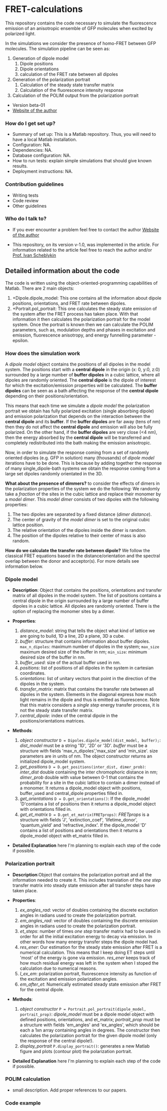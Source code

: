 # FRET-calculations
This repository contains the code necessary to simulate the fluorescence emission of an anisotropic ensemble of GFP molecules when excited by polarized light.

In the simulations we consider the presence of homo-FRET between GFP molecules.
The simulation pipeline can be seen as:

1. Generation of dipole model
    1. Dipole positions
    2. Dipole orientations
    3. calculation of the FRET rate between all dipoles
2. Generation of the polarization portrait
    1. Calculation of the steady state transfer matrix
    2. Calculation of the fluorescence intensity response
3. Calculation of the POLIM output from the polarization portrait


* Version beta-01
* [Website of the author](https://camachodejay.github.io/)

### How do I get set up? ###

* Summary of set up: This is a Matlab repository. Thus, you will need to have a local Matlab installation.
* Configuration: NA.
* Dependencies: NA.
* Database configuration: NA.
* How to run tests: explain simple simulations that should give known results.
* Deployment instructions: NA.

### Contribution guidelines ###

* Writing tests
* Code review
* Other guidelines

### Who do I talk to? ###

* If you ever encounter a problem feel free to contact the author [Website of the author](https://camachodejay.github.io/)

* This repository, on its version v-1.0, was implemented in the article. For information related to the article feel free to reach the author and/or  [Prof. Ivan Scheblykin](http://www.chemphys.lu.se/research/groups/scheblykin-group/)

## Detailed information about the code ##

The code is written using the object-oriented-programming capabilities of Matlab. There are 2 main objects:

1. +Dipole.dipole_model: This one contains all the information about dipole positions, orientations, and FRET rate between dipoles.
2. +Portrait.pol_portrait: This one calculates the steady state emission of the system after the FRET process has taken place. With that information it then calculates the polarization portrait for the model system. Once the portrait is known then we can calculate the POLIM parameters, such as, modulation depths and phases in excitation and emission, fluorescence anisotropy, and energy funnelling parameter - epsilon.

### How does the simulation work ###
A _dipole model_ object contains the positions of all dipoles in the model system. The positions start with a **central dipole** in the origin (x: 0, y:0, z:0) surrounded by a large number of **buffer dipoles** in a cubic lattice, where all dipoles are randomly oriented. The **central dipole** is the dipole of interest for which the excitation/emission properties will be calculated. The **buffer dipoles** can be seen as a bath affecting the response of the **central dipole** depending on their positions/orientation.

This means that each time we simulate a _dipole model_ the polarization portrait we obtain has fully polarized excitation (single absorbing dipole) and emission polarization that depends on the interaction between the **central dipole** and its **buffer**. If the **buffer dipoles** are far away (tens of nm) then they do not affect the **central dipole** and emission will also be fully polarized. On the other hand, if the **buffer dipoles** are very close (<4 nm), then the energy absorbed by the **central dipole** will be transferred and completely redistributed into the bath making the emission anisotropic.

Now, in order to simulate the response coming from a set of randomly oriented dipoles (e.g. GFP in solution) many (thousands) of _dipole model_ iterations have to be done. This is because by adding together the response of many single_dipole-bath systems we obtain the response coming from a large set dipoles randomly orientated in the 3D.

**What about the presence of dimmers?** to consider the effects of dimers in the polarization properties of the system we do the following: We randomly take a _fraction_ of the sites in the cubic lattice and replace their monomer by a _model dimer_. This _model dimer_ consists of two dipoles with the following properties:

1. The two dipoles are separated by a fixed distance (_dimer distance_).
2. The center of gravity of the _model dimer_ is set to the original cubic lattice position.
3. The relative orientation of the dipoles inside the dimer is random.
4. The position of the dipoles relative to their center of mass is also random.

**How do we calculate the transfer rate between dipole?** We follow the classical FRET equations based in the distance/orientation and the spectral overlap between the donor and acceptor(s). For more details see information below.

### Dipole model ###
* __Description__: Object that contains the positions, orientations and transfer matrix of all dipoles in the model system. The list of positions contains a central dipole in the origin surrounded by a large number of buffer dipoles in a cubic lattice. All dipoles are randomly oriented. There is the option of replacing the monomer sites by a dimer.

* __Properties__:
    1. *distance_model*: string that tells the object what kind of lattice we are going to build, 1D a line, 2D a plane, 3D a cube.
    2. _buffer_: structure that contains information about buffer dipoles. `max_n_dipoles`: maximum number of dipoles in the system; `max_size` maximum desired size of the buffer in nm; `min_size`: minimum desired size of the buffer in nm.
    3. *buffer_used*: size of the actual buffer used in nm.
    4. _positions_: list of positions of all dipoles in the system in cartesian coordinates.
    5. _orientations_: list of unitary vectors that point in the direction of the dipoles in the system.
    6. *transfer_matrix*: matrix that contains the transfer rate between all dipoles in the system. Elements in the diagonal express how much light remains in the dipole and thus is emitted as fluorescence. Note that this matrix considers a _single step_ energy transfer process, it is not the steady state transfer matrix.
    7. *central_dipole*: index of the central dipole in the positions/orientations matrices.

* __Methods__:
    1. _object constructor_ `D = Dipoles.dipole_model(dist_model, buffer);`: *dist_model* must be a string '1D', '2D' or '3D'. _buffer_ must be a structure with fields 'max_n_dipoles','max_size' and 'min_size'. size parameters are in units of nm. The object constructor returns an initialized dipole_model system.
    2. *get_positions* `D = D.get_positions(inter_dist, dimer_prob)`: *inter_dist* double containing the inter chromophoric distance in nm; *dimer_prob* double with value between 0-1 that contains the probability for a site in the cubic lattice to contain a dimer instead of a monomer. It returns a dipole_model object with positions, buffer_used and central_dipole properties filled in.
    3. *get_orientations* `D = D.get_orientations()`: If the dipole_model 'D'contains a list of positions then it returns a dipole_model object with orientations filled in.
    4. *get_et_matrix* `D = D.get_et_matrix(FRETprops)`: *FRETprops* is a structure with fields 'J', 'extinction_coef', 'lifetime_donor', 'quantum_yield' and 'refractive_index'. If the dipole_model 'D' contains a list of positions and orientations then it returns a dipole_model object with et_matrix filled in.

* __Detailed Explanation__
here I'm planning to explain each step of the code if possible.

### Polarization portrait ###
* __Description__:Object that contains the polarization portrait and all the information needed to create it. This includes translation of the _one step_ transfer matrix into steady state emission after all transfer steps have taken place.
* __Properties__:
    1. *ex_angles_rad*: vector of doubles containing the discrete excitation angles in radians used to create the polarization portrait.
    2. *em_angles_rad*: vector of doubles containing the discrete emission angles in radians used to create the polarization portrait.
    3. *et_steps*: number of times _one step_ transfer matrix had to be used in order for all the initial excitation energy to decay via emission. In other words how many energy transfer steps the dipole model had.
    4. *res_ener*: Our estimation for the steady state emission after FRET is a numerical calculation. This means that I keep doing ET steps until 'most' of the energy is gone via emission. *res_ener* keeps track of how much residual energy was left in the system when I stoped the calculation due to numerical reasons.
    5. *I_ex_em*: polarization portrait, fluorescence intensity as function of the excitation and emission polarization angles.
    6. *em_after_et*: Numerically estimated steady state emission after FRET for the central dipole.

* __Methods__:
    1. *object constructor* `P = Portrait.pol_portrait(dipole_model, portrait_prop)`: *dipole_model* must be a dipole model object with defined positions, orientations, and et_matrix; *portrait_prop* must be a structure with fields 'em_angles' and 'ex_angles', which should be each a 1xn array containing angles in degrees. The constructor then calculates the polarization portrait for the given dipole model (only the response of the central dipole!).
    2. *display_portrait* `P.display_portrait()`: generates a new Matlab figure and plots (contour plot) the polarization portrait.

* __Detailed Explanation__
here I'm planning to explain each step of the code if possible.

### POLIM calculation ###
* small description. Add proper references to our papers.

### Code example ###
